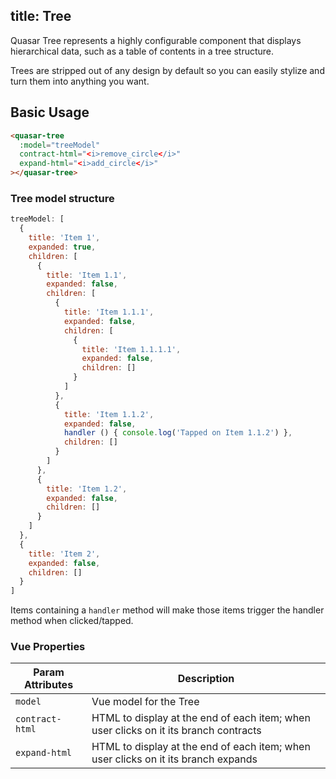 title: Tree
----
Quasar Tree represents a highly configurable component that displays hierarchical data, such as a table of contents in a tree structure.

Trees are stripped out of any design by default so you can
easily stylize and turn them into anything you want.

<input type="hidden" data-fullpage-demo="web-components/tree">

## Basic Usage

``` html
<quasar-tree
  :model="treeModel"
  contract-html="<i>remove_circle</i>"
  expand-html="<i>add_circle</i>"
></quasar-tree>
```

### Tree model structure

``` js
treeModel: [
  {
    title: 'Item 1',
    expanded: true,
    children: [
      {
        title: 'Item 1.1',
        expanded: false,
        children: [
          {
            title: 'Item 1.1.1',
            expanded: false,
            children: [
              {
                title: 'Item 1.1.1.1',
                expanded: false,
                children: []
              }
            ]
          },
          {
            title: 'Item 1.1.2',
            expanded: false,
            handler () { console.log('Tapped on Item 1.1.2') },
            children: []
          }
        ]
      },
      {
        title: 'Item 1.2',
        expanded: false,
        children: []
      }
    ]
  },
  {
    title: 'Item 2',
    expanded: false,
    children: []
  }
]
```

Items containing a `handler` method will make those items trigger the handler method when clicked/tapped.

### Vue Properties

| Param Attributes | Description |
| --- | --- |
| `model` | Vue model for the Tree |
| `contract-html` | HTML to display at the end of each item; when user clicks on it its branch contracts |
| `expand-html` | HTML to display at the end of each item; when user clicks on it its branch expands |
